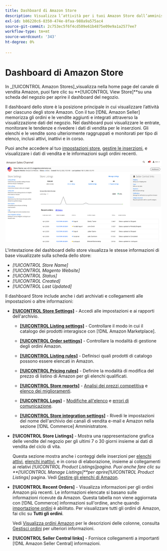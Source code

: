 ```yaml
---
title: Dashboard di Amazon Store
description: Visualizza l’attività per i tuoi Amazon Store dall’amministratore Commerce utilizzando il dashboard Amazon Store.
exl-id: b86220c6-8350-474e-8faa-988a9a575ac4
source-git-commit: 2c753ec5f6f4cd509e61b4875e09e9a1a2577ee7
workflow-type: tm+mt
source-wordcount: '343'
ht-degree: 0%

---
```


# Dashboard di Amazon Store


In _[!UICONTROL Amazon Stores]_visualizza nella home page del canale di vendita Amazon, puoi fare clic su **[!UICONTROL View Store]**su una scheda del negozio per aprire il dashboard del negozio.

Il dashboard dello store è la posizione principale in cui visualizzare l’attività per ciascuno degli store Amazon. Con il tuo [!DNL Amazon Seller] memorizza gli ordini e le vendite aggiunti e integrati attraverso la visualizzazione dati del negozio. Nel dashboard puoi visualizzare le entrate, monitorare le tendenze e rivedere i dati di vendita per le inserzioni. Gli elenchi e le vendite sono ulteriormente raggruppati e monitorati per tipo di elenco, inclusi attivi, inattivi e in corso.

Puoi anche accedere al tuo [impostazioni store](./ob-store-review.md), [gestire le inserzioni](./managing-product-listings.md), e visualizzare i dati di vendita e le informazioni sugli ordini recenti.

![Dashboard di Amazon Store](assets/amazon-store-dashboard.png)

L&#39;intestazione del dashboard dello store visualizza le stesse informazioni di base visualizzate sulla scheda dello store:

- _[!UICONTROL Store Name]_
- _[!UICONTROL Magento Website]_
- _[!UICONTROL Status]_
- _[!UICONTROL Created]_
- _[!UICONTROL Last Updated]_

Il dashboard Store include anche i dati archiviati e collegamenti alle impostazioni o altre informazioni:

- [**[!UICONTROL Store Settings]**](./ob-store-review.md) - Accedi alle impostazioni e ai rapporti dell&#39;archivio.

   - [**[!UICONTROL Listing settings]**](./listing-settings.md) - Controllare il modo in cui il catalogo dei prodotti interagisce con [!DNL Amazon Marketplace].

   - [**[!UICONTROL Order settings]**](./order-settings.md) - Controllare la modalità di gestione degli ordini Amazon.

   - [**[!UICONTROL Listing rules]**](./listing-rules.md) - Definisci quali prodotti di catalogo possono essere elencati in Amazon.

   - [**[!UICONTROL Pricing rules]**](./pricing-products.md) - Definire la modalità di modifica del prezzo di listino di Amazon per gli elenchi qualificati.

   - [**[!UICONTROL Store reports]**](./amazon-logs-reports.md) - [Analisi dei prezzi competitiva](./competitive-price-analysis.md) e [elenco dei miglioramenti](./listing-improvements.md).

   - [**[!UICONTROL Logs]**](./amazon-logs-reports.md) - [Modifiche all&#39;elenco](./listing-changes-log.md) e [errori di comunicazione](./communication-errors-log.md).

   - [**[!UICONTROL Store integration settings]**](./store-integration-settings.md) - Rivedi le impostazioni del nome dell&#39;archivio dei canali di vendita e-mail e Amazon nella sezione [!DNL Commerce] Amministratore.

- **[!UICONTROL Store Listings]** - Mostra una rappresentazione grafica delle vendite del negozio per gli ultimi 7 o 30 giorni insieme ai dati di vendita del ciclo di vita.

   Questa sezione mostra anche i conteggi delle inserzioni per [elenchi attivi](./active-listings.md), [elenchi inattivi](./inactive-listings.md), e in corso di elaborazione, insieme ai collegamenti ai relativi _[!UICONTROL Product Listings]_pagina. Puoi anche fare clic su **[!UICONTROL Manage Listings]**per aprire_[!UICONTROL Product Listings]_ pagina. Vedi [Gestire gli elenchi di Amazon](./managing-product-listings.md).

- **[!UICONTROL Recent Orders]** - Visualizza informazioni per gli ordini Amazon più recenti. Le informazioni elencate si basano sulle informazioni ricevute da Amazon. Questa tabella non viene aggiornata con [!DNL Commerce] informazioni sull&#39;ordine, anche quando [importazione ordini](./order-settings.md) è abilitato. Per visualizzare tutti gli ordini di Amazon, fai clic su **Tutti gli ordini**.

   Vedi [Visualizza ordini Amazon](./amazon-orders-all.md) per le descrizioni delle colonne, consulta [Gestisci ordini](./managing-orders.md) per ulteriori informazioni.

- **[!UICONTROL Seller Central links]** - Fornisce collegamenti a importanti [!DNL Amazon Seller Central] informazioni.
